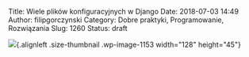 Title: Wiele plików konfiguracyjnych w Django
Date: 2018-07-03 14:49
Author: filipgorczynski
Category: Dobre praktyki, Programowanie, Rozwiązania
Slug: 1260
Status: draft

![](https://filipgorczynski.files.wordpress.com/2015/10/django-logo-positive.png?w=128){.alignleft .size-thumbnail .wp-image-1153 width="128" height="45"}
